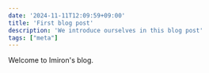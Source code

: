 ```yaml
---
date: '2024-11-11T12:09:59+09:00'
title: 'First blog post'
description: 'We introduce ourselves in this blog post'
tags: ["meta"]
---
```


Welcome to Imiron's blog.
